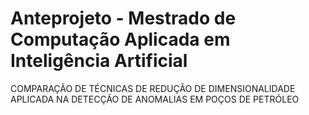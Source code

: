 # Anteprojeto - Mestrado de Computação Aplicada em Inteligência Artificial
COMPARAÇÃO DE TÉCNICAS DE REDUÇÃO DE DIMENSIONALIDADE APLICADA NA DETECÇÃO DE ANOMALIAS EM POÇOS DE PETRÓLEO

